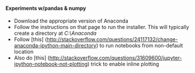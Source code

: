 #### Experiments w/pandas & numpy
* Download the appropriate version of Anaconda
* Follow the instructions on that page to run the installer. This will typically create a directory at _C:\Anaconda_
* Follow [this] (http://stackoverflow.com/questions/24117132/change-anaconda-ipython-main-directory) to run notebooks from non-default location
* Also do [this] (http://stackoverflow.com/questions/31609600/jupyter-ipython-notebook-not-plotting) trick to enable inline plotting 